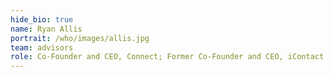 ```yaml
---
hide_bio: true
name: Ryan Allis
portrait: /who/images/allis.jpg
team: advisors
role: Co-Founder and CEO, Connect; Former Co-Founder and CEO, iContact
---
```


